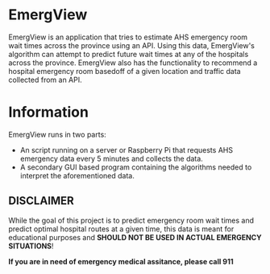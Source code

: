 # EmergView
EmergView is an application that tries to estimate AHS emergency room wait times across the province using an API.
Using this data, EmergView's algorithm can attempt to predict future wait times at any of the hospitals across 
the province. EmergView also has the functionality to recommend a hospital emergency room basedoff of a given
location and traffic data collected from an API.

# Information
EmergView runs in two parts:
  - An script running on a server or Raspberry Pi that requests AHS emergency data every 5 minutes and collects the data.
  - A secondary GUI based program containing the algorithms needed to interpret the aforementioned data.

## DISCLAIMER ##
While the goal of this project is to predict emergency room wait times and predict optimal hospital routes at
a given time, this data is meant for educational purposes and **SHOULD NOT BE USED IN ACTUAL EMERGENCY SITUATIONS**!

**If you are in need of emergency medical assitance, please call 911**
